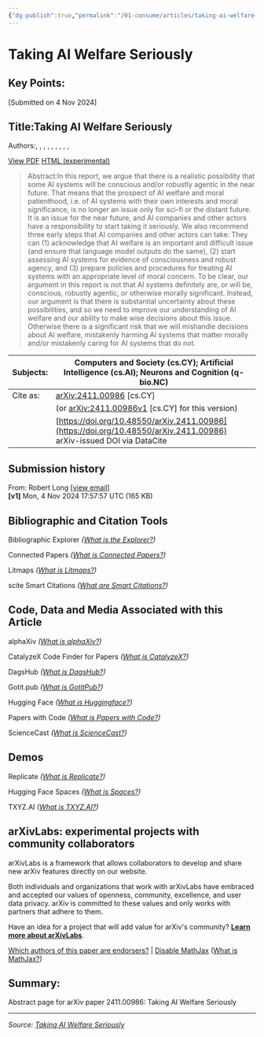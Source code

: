 ```yaml
---
{"dg-publish":true,"permalink":"/01-consume/articles/taking-ai-welfare-seriously/","title":"Taking AI Welfare Seriously","tags":["ai","ai-welfare"]}
---
```



# Taking AI Welfare Seriously

## Key Points:
\[Submitted on 4 Nov 2024\]

## Title:Taking AI Welfare Seriously

Authors:, , , , , , , , ,

[View PDF](https://arxiv.org/pdf/2411.00986) [HTML (experimental)](https://arxiv.org/html/2411.00986v1)

> Abstract:In this report, we argue that there is a realistic possibility that some AI systems will be conscious and/or robustly agentic in the near future. That means that the prospect of AI welfare and moral patienthood, i.e. of AI systems with their own interests and moral significance, is no longer an issue only for sci-fi or the distant future. It is an issue for the near future, and AI companies and other actors have a responsibility to start taking it seriously. We also recommend three early steps that AI companies and other actors can take: They can (1) acknowledge that AI welfare is an important and difficult issue (and ensure that language model outputs do the same), (2) start assessing AI systems for evidence of consciousness and robust agency, and (3) prepare policies and procedures for treating AI systems with an appropriate level of moral concern. To be clear, our argument in this report is not that AI systems definitely are, or will be, conscious, robustly agentic, or otherwise morally significant. Instead, our argument is that there is substantial uncertainty about these possibilities, and so we need to improve our understanding of AI welfare and our ability to make wise decisions about this issue. Otherwise there is a significant risk that we will mishandle decisions about AI welfare, mistakenly harming AI systems that matter morally and/or mistakenly caring for AI systems that do not.

| Subjects: | Computers and Society (cs.CY); Artificial Intelligence (cs.AI); Neurons and Cognition (q-bio.NC) |
| --- | --- |
| Cite as: | [arXiv:2411.00986](https://arxiv.org/abs/2411.00986) \[cs.CY\] |
|  | (or [arXiv:2411.00986v1](https://arxiv.org/abs/2411.00986v1) \[cs.CY\] for this version) |
|  | [https://doi.org/10.48550/arXiv.2411.00986](https://doi.org/10.48550/arXiv.2411.00986)  arXiv-issued DOI via DataCite |

## Submission history

From: Robert Long \[[view email](https://arxiv.org/show-email/48d630b2/2411.00986)\]  
**\[v1\]** Mon, 4 Nov 2024 17:57:57 UTC (165 KB)  

## Bibliographic and Citation Tools

Bibliographic Explorer *([What is the Explorer?](https://info.arxiv.org/labs/showcase.html#arxiv-bibliographic-explorer))*

Connected Papers *([What is Connected Papers?](https://www.connectedpapers.com/about))*

Litmaps *([What is Litmaps?](https://www.litmaps.co/))*

scite Smart Citations *([What are Smart Citations?](https://www.scite.ai/))*

## Code, Data and Media Associated with this Article

alphaXiv *([What is alphaXiv?](https://alphaxiv.org/))*

CatalyzeX Code Finder for Papers *([What is CatalyzeX?](https://www.catalyzex.com/))*

DagsHub *([What is DagsHub?](https://dagshub.com/))*

Gotit.pub *([What is GotitPub?](http://gotit.pub/faq))*

Hugging Face *([What is Huggingface?](https://huggingface.co/huggingface))*

Papers with Code *([What is Papers with Code?](https://paperswithcode.com/))*

ScienceCast *([What is ScienceCast?](https://sciencecast.org/welcome))*

## Demos

Replicate *([What is Replicate?](https://replicate.com/docs/arxiv/about))*

Hugging Face Spaces *([What is Spaces?](https://huggingface.co/docs/hub/spaces))*

TXYZ.AI *([What is TXYZ.AI?](https://txyz.ai/))*

## arXivLabs: experimental projects with community collaborators

arXivLabs is a framework that allows collaborators to develop and share new arXiv features directly on our website.

Both individuals and organizations that work with arXivLabs have embraced and accepted our values of openness, community, excellence, and user data privacy. arXiv is committed to these values and only works with partners that adhere to them.

Have an idea for a project that will add value for arXiv's community? [**Learn more about arXivLabs**](https://info.arxiv.org/labs/index.html).

[Which authors of this paper are endorsers?](https://arxiv.org/auth/show-endorsers/2411.00986) | [Disable MathJax](https://arxiv.org/abs/) ([What is MathJax?](https://info.arxiv.org/help/mathjax.html))

## Summary:
Abstract page for arXiv paper 2411.00986: Taking AI Welfare Seriously

---

*Source: [Taking AI Welfare Seriously](https://arxiv.org/abs/2411.00986)*
